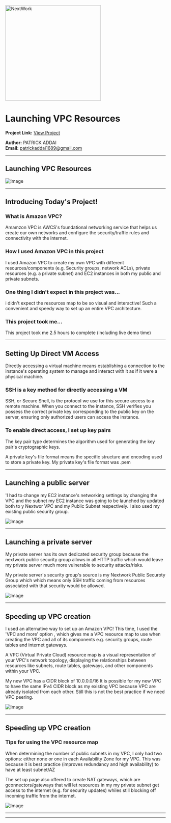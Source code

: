 <img src="https://cdn.prod.website-files.com/677c400686e724409a5a7409/6790ad949cf622dc8dcd9fe4_nextwork-logo-leather.svg" alt="NextWork" width="300" />

# Launching VPC Resources

**Project Link:** [View Project](http://learn.nextwork.org/projects/aws-networks-ec2)

**Author:** PATRICK ADDAI  
**Email:** patrickaddai1689@gmail.com

---

## Launching VPC Resources

![Image](http://learn.nextwork.org/refreshed_amber_shy_cantaloupe/uploads/aws-networks-ec2_8ee57662)

---

## Introducing Today's Project!

### What is Amazon VPC?

Amamzon VPC is AWCS's foundational networking service that helps us create our own networks and configure the security/traffic rules and connectivity with the internet.

### How I used Amazon VPC in this project

I used Amazon VPC to create my own VPC with different  resources/components (e.g. Security groups, network ACLs), private resources (e.g. a private subnet) and EC2 instances in both my public and private subnets.

### One thing I didn't expect in this project was...

i didn't expect the resources map to be so visual and interactive! Such a convenient and speedy way to set up an entire VPC architecture. 

### This project took me...

This project took me 2.5 hours to complete (including live demo time)

---

## Setting Up Direct VM Access

Directly accessing a virtual machine means establishing a connection to the instance's operating system to manage and interact with it as if it were a physical machine.

### SSH is a key method for directly accessing a VM

SSH, or Secure Shell, is the protocol we use for this secure access to a remote machine. When you connect to the instance, SSH verifies you possess the correct private key corresponding to the public key on the server, ensuring only authorized users can access the instance.

### To enable direct access, I set up key pairs

The key pair type determines the algorithm used for generating the key pair's cryptographic keys.

A private key's file format means the specific structure and encoding used to store a private key. My private key's file format was .pem

---

## Launching a public server

'I had to change my EC2 instance's networking settings by changing the VPC and the subnet my EC2 instance was going to be launched by updated both to y Nextwor VPC and my Public Subnet respectively. I also used my existing public security group.

![Image](http://learn.nextwork.org/refreshed_amber_shy_cantaloupe/uploads/aws-networks-ec2_88727bef)

---

## Launching a private server

My private server has its own dedicated security group because the nextwork public security group allows in all HTTP traffic which would leave my private server much more vulnerable to security attacks/risks.

My private server's security group's source is my Nextwork Public Securoty Group which which means only SSH traffic coming from resources associated with that security would be allowed.

![Image](http://learn.nextwork.org/refreshed_amber_shy_cantaloupe/uploads/aws-networks-ec2_4a9e8014)

---

## Speeding up VPC creation

I used an alternative way to set up an Amazon VPC! This time, I used the 'VPC and more' option , which gives me a VPC resource map to use when creating the VPC and all of its components e.g. security groups, route tables and internet gateways.

A VPC (Virtual Private Cloud) resource map is a visual representation of your VPC's network topology, displaying the relationships between resources like subnets, route tables, gateways, and other components within your VPC.

My new VPC has a CIDR block of 10.0.0.0/16 It is possible for my new VPC to have the same IPv4 CIDR block as my existing VPC because VPC are already isolated from each other. Still this is not the best practice if we need VPC peering.

![Image](http://learn.nextwork.org/refreshed_amber_shy_cantaloupe/uploads/aws-networks-ec2_1cbb1b88)

---

## Speeding up VPC creation

### Tips for using the VPC resource map

When determining the number of public subnets in my VPC, I only had two options: either none or one in each Availability Zone for my VPC. This was because it is best practice (improves redundancy and high availability) to have at least subnet/AZ

The set up page also offered to create NAT gateways, which are gconnectors/gateways that will let resources in my my private subnet get access to the internet (e.g. for security updates) whiles still blocking off incoming traffic from the internet.

![Image](http://learn.nextwork.org/refreshed_amber_shy_cantaloupe/uploads/aws-networks-ec2_8ee57662)

---

---
